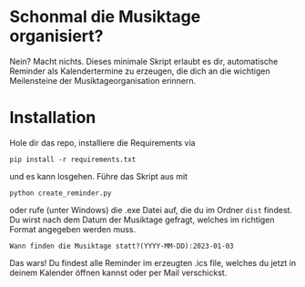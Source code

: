 # Schonmal die Musiktage organisiert?
Nein? Macht nichts. Dieses minimale Skript erlaubt es dir, automatische Reminder als Kalendertermine zu erzeugen, die dich an die wichtigen Meilensteine der Musiktageorganisation erinnern.

# Installation
Hole dir das repo, installiere die Requirements via

`pip install -r requirements.txt`

und es kann losgehen. Führe das Skript aus mit

`python create_reminder.py`

oder rufe (unter Windows) die .exe Datei auf, die du im Ordner `dist` findest. Du wirst nach dem Datum der Musiktage gefragt, welches im richtigen Format angegeben werden muss.

`Wann finden die Musiktage statt?(YYYY-MM-DD):2023-01-03`

Das wars! Du findest alle Reminder im erzeugten .ics file, welches du jetzt in deinem Kalender öffnen kannst oder per Mail verschickst.